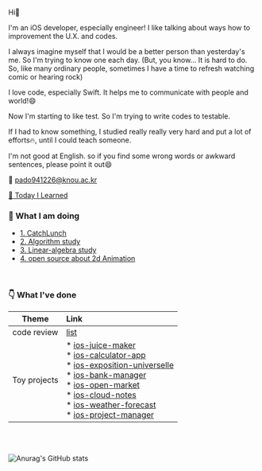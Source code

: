 Hi👋

I'm an iOS developer, especially engineer! I like talking about ways how to improvement the U.X. and codes.

I always imagine myself that I would be a better person than yesterday's me. So I'm trying to know one each day.
(But, you know... It is hard to do. So, like many ordinary people, sometimes I have a time to refresh watching comic or hearing rock)

I love code, especially Swift. It helps me to communicate with people and world!😄

Now I'm starting to like test. So I'm trying to write codes to testable.

If I had to know something, I studied really really very hard and put a lot of efforts🔥, until I could teach someone.

I'm not good at English. so if you find some wrong words or awkward sentences, please point it out😄

📮 pado941226@knou.ac.kr

[🤔 Today I Learned](https://soo941226.notion.site/b62a97ca26ff49d4bade5febcb2cd7ac?v=18935fc8c4594f38bfd83c87c92e0e8d)

### 👊 What I am doing
  * [1. CatchLunch](https://github.com/soo941226/CatchLunch)
  * [2. Algorithm study](https://github.com/ictechgy/AlgorithmStudy)
  * [3. Linear-algebra study](https://github.com/Ldoy/Math)
  * [4. open source about 2d Animation](https://github.com/soo941226/VEM)


<br>


### 👇 What I've done

 |Theme|Link|
 |:---:|:---|
 |code review|[list](https://github.com/pulls?q=is%3Apr+assignee%3Asoo941226+archived%3Afalse+is%3Aclosed)|
 |Toy projects| * [ios-juice-maker](https://github.com/soo941226/ios-juice-maker) <br> * [ios-calculator-app](https://github.com/soo941226/ios-calculator-app) <br> * [ios-exposition-universelle](https://github.com/soo941226/ios-exposition-universelle) <br> * [ios-bank-manager](https://github.com/soo941226/ios-bank-manager) <br> * [ios-open-market](https://github.com/soo941226/ios-open-market) <br> * [ios-cloud-notes](https://github.com/soo941226/ios-cloud-notes) <br> * [ios-weather-forecast](https://github.com/soo941226/ios-weather-forecast) <br> * [ios-project-manager](https://github.com/soo941226/ios-project-manager)|
 

<br>
<br>


![Anurag's GitHub stats](https://github-readme-stats.vercel.app/api?username=soo941226&show_icons=true&theme=nord)

<!--
**soo941226/soo941226** is a ✨ _special_ ✨ repository because its `README.md` (this file) appears on your GitHub profile.

Here are some ideas to get you started:

- 🔭 I’m currently working on ...
- 🌱 I’m currently learning ...
- 👯 I’m looking to collaborate on ...
- 🤔 I’m looking for help with ...
- 💬 Ask me about ...
- 📫 How to reach me: ...
- 😄 Pronouns: ...
- ⚡ Fun fact: ...
-->
